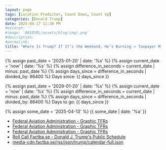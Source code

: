 ```yaml
---
layout: page
tags: [Location Predictor, Count Down, Count Up]
categories: [Donald Trump]
date: 2025-04-17 11:30 PM
#excerpt: ''
#image: 'BASEURL/assets/blog/img/.png'
#description:
#permalink:
title: "Where Is Trump? If It’s the Weekend, He’s Burning 🔥 Taxpayer Money 💰 Playing Golf 🏌️‍♂️ at His Mar-a-Lago Resort ⛳️"
---
```



{% assign past_date = '2025-01-20' | date: '%s' %}
{% assign current_date = 'now' | date: '%s' %}
{% assign difference_in_seconds = current_date | minus: past_date %}
{% assign days_since = difference_in_seconds | divided_by: 86400 %}
Days since: {{ days_since }}

{% assign past_date = '2029-01-20' | date: '%s' %}
{% assign current_date = 'now' | date: '%s' %}
{% assign difference_in_seconds = current_date | minus: past_date %}
{% assign days_since = difference_in_seconds | divided_by: 86400 %}
Days to go: {{ days_since }}


{% assign some_date = '2025-04-13' %}
{{ some_date | date: '%a' }}

- [Federal Aviation Administration - Graphic TFRs](https://tfr.faa.gov/tfr3/?page=list)
- [Federal Aviation Administration - Graphic TFRs](https://tfr.faa.gov/tfr3/export/json)
- [Federal Aviation Administration - Graphic TFRs](https://tfr.faa.gov/tfr3/export/xml)
- [Roll Call Factba.se - Donald J. Trump's Public Schedule](https://rollcall.com/factbase/trump/topic/calendar/)
- [media-cdn.factba.se/rss/json/trump/calendar-full.json](https://media-cdn.factba.se/rss/json/trump/calendar-full.json)
